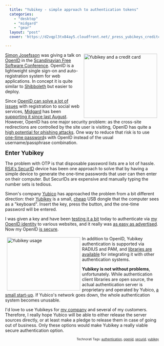 ```yaml
---
  title: "Yubikey - simple approach to authentication tokens"
  categories: 
    - "desktop"
    - "midgard"
    - "gear"
  layout: "post"
  cover: 'https://d2vqpl3tx84ay5.cloudfront.net/_press_yubikeys_creditcard.jpg'

---
```

<img src="https://d2vqpl3tx84ay5.cloudfront.net/_press_yubikeys_creditcard.jpg" height="210" width="240" border="0" align="right" hspace="6" vspace="4" alt="Yubikey and a credit card" title="Yubikey and a credit card" />
<a href="http://josefsson.org/">Simon Josefsson</a> was giving a talk on <a href="http://openid.net/">OpenID</a> in the <a href="http://www.fscons.org/">Scandinavian Free Software Conference</a>. OpenID is a lightweight single sign-on and auto-registration system for web applications. In concept it is quite similar to <a href="http://en.wikipedia.org/wiki/Shibboleth_(Internet2)">Shibboleth</a> but easier to deploy.

Since <a href="http://openid.net/what/">OpenID can solve a lot of issues</a> with registration to social web services, <a href="http://www.midgard-project.org/">Midgard</a> has been <a href="http://bergie.iki.fi/blog/midgard_supports_openid/">supporting it since last August</a>. However, OpenID has one major security problem: as the cross-site redirections are controlled by the site user is visiting, OpenID has quite a <a href="http://simonwillison.net/2007/Jan/19/phishing/">high potential for phishing attacks</a>. One way to reduce that risk is to use <a href="http://en.wikipedia.org/wiki/One-time_password">one-time password</a>s with OpenID instead of the usual username/passphrase combination.

<span style="font-size:14pt;"><strong>Enter Yubikey</strong></span>

The problem with OTP is that disposable password lists are a lot of hassle. <a href="http://en.wikipedia.org/wiki/SecurID">RSA's SecurID</a> device has been one approach to solve that by having a simple device to generate the one-time passwords that user can then enter on their computer. But SecurIDs are expensive and manually typing the number sets is tedious.

Simon's company <a href="http://yubico.com/">Yubico</a> has approached the problem from a bit different direction: their <a href="http://www.yubico.com/products/index">Yubikey</a> is a small, <a href="http://www.yubico.com/products/order">cheap</a> USB dongle that the computer sees as a "keyboard". Insert the key, press the button, and the one-time password will be entered.

I was given a key and have been <a href="http://dev.yubico.com/start-here">testing it a bit</a> today to authenticate via <a href="http://bergie.iki.fi/">my OpenID identity</a> to various websites, and it really was <a href="http://dev.yubico.com/start/openid">as easy as advertised</a>. Now my OpenID <a href="http://dev.yubico.com/technology/review">is secure</a>.

<img src="https://d2vqpl3tx84ay5.cloudfront.net/_press_yubikey_hand_comp.jpg" height="174" width="240" border="0" align="left" hspace="6" vspace="4" alt="Yubikey usage" title="Yubikey usage" />
In addition to OpenID, Yubikey authentication is supported via RADIUS and PAM, and <a href="http://dev.yubico.com/apis/start">libraries are available</a> for integrating it with other authentication systems.

<strong>Yubikey is not without problems</strong>, unfortunately. While authentication client libraries are open source, the actual authentication server is proprietary and operated by Yubico, <a href="http://www.yubico.com/about/people">a small start-up</a>. If Yubico's network goes down, the whole authentication system becomes unusable.

I'd love to use Yubikeys for <a href="http://www.nemein.com/en/">my company</a> and several of my customers. Therefore, I really hope Yubico will be able to either release the server sources directly, or at least make a pledge to release them in case of going out of business. Only these options would make Yubikey a really viable secure authentication option.

<p style="text-align:right;font-size:10px;">Technorati Tags: <a href="http://www.technorati.com/tag/authentication" rel="tag">authentication</a>, <a href="http://www.technorati.com/tag/openid" rel="tag">openid</a>, <a href="http://www.technorati.com/tag/securid" rel="tag">securid</a>, <a href="http://www.technorati.com/tag/yubikey" rel="tag">yubikey</a></p>
